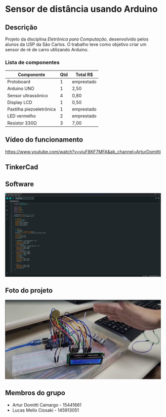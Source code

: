 # Sensor de distância usando Arduino
## Descrição
Projeto da disciplina _Eletrônica para Computação_, desenvolvido pelos alunos da USP da São Carlos.
O trabalho teve como objetivo criar um sensor de ré de carro utilizando Arduino.

### Lista de componentes
| Componente | Qtd | Total R$ |
| ---------- | --- | -------- |
| Protoboard | 1 | emprestado |
| Arduino UNO | 1 | 2,50 |
| Sensor ultrassônico | 4 | 0,80 |
| Display LCD | 1 | 0,50 |
| Pastilha piezoeletrônica | 1 | emprestado |
| LED vermelho | 2 | emprestado |
| Resistor 330Ω | 3 | 7,00 |

## Vídeo do funcionamento
https://www.youtube.com/watch?v=vjuF8KF7MFA&ab_channel=ArturDomitti

## TinkerCad

## Software
<img src="codigoArduino.png">

## Foto do projeto
<img src="arduino.png">

## Membros do grupo
  * Artur Domitti Camargo - 15441661
  * Lucas Mello Ciosaki - 145913051 


